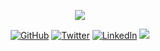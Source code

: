 <p align="center">
  <img src="https://readme-typing-svg.herokuapp.com/?lines=Hi+there+👋!;Welcome+to+my+profile+on+Github&font=Fira%20Code&center=true&width=600&height=50">
</p>


<p align="center">
	<a href="https://github.com/lehi10"><img src="https://img.shields.io/github/followers/lehi10.svg?label=GitHub&style=social" alt="GitHub"></a>
	<a href="https://twitter.com/lqmyacs"><img src="https://img.shields.io/twitter/follow/epuma3?label=Twitter&style=social" alt="Twitter"></a>
	<a href="https://www.linkedin.com/in/lehi-quincho"><img src="https://img.shields.io/badge/LinkedIn--_.svg?style=social&logo=linkedin" alt="LinkedIn"></a>
  <img src="https://komarev.com/ghpvc/?username=lehi10">
</p>

<!--
- 🔭 I’m currently working on 
- 🌱 I’m currently learning 
- 👯 I’m looking to collaborate on ...
- 🤔 I’m looking for help with ...
- 💬 Ask me about ...
- 📫 How to reach me: ...
- 😄 Pronouns: ...
- ⚡ Fun fact: ...
-->


<!-- ![Anurag's GitHub stats](https://github-readme-stats.vercel.app/api?username=lehi10&show_icons=true&theme=radical&count_private=true) -->

